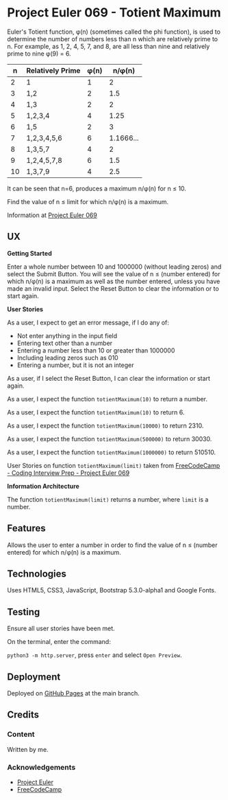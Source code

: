 # Project Euler 069 - Totient Maximum

Euler's Totient function, &phi;(n) (sometimes called the phi function), is used to determine the number of numbers less than n which are relatively prime to n.  For example, as 1, 2, 4, 5, 7, and 8, are all less than nine and relatively prime to nine &phi;(9) = 6.

<table>
<thead>
<tr>
<th>n</th>
<th>Relatively Prime</th>
<th>&phi;(n)</th>
<th>n/&phi;(n)</th>
</tr>
</thead>
<tbody>
<tr>
<td>2</td>
<td>1</td>
<td>1</td>
<td>2</td>
</tr>
<tr>
<td>3</td>
<td>1,2</td>
<td>2</td>
<td>1.5</td>
</tr>
<tr>
<td>4</td>
<td>1,3</td>
<td>2</td>
<td>2</td>
</tr>
<tr>
<td>5</td>
<td>1,2,3,4</td>
<td>4</td>
<td>1.25</td>
</tr>
<tr>
<td>6</td>
<td>1,5</td>
<td>2</td>
<td>3</td>
</tr>
<tr>
<td>7</td>
<td>1,2,3,4,5,6</td>
<td>6</td>
<td>1.1666...</td>
</tr>
<tr>
<td>8</td>
<td>1,3,5,7</td>
<td>4</td>
<td>2</td>
</tr>
<tr>
<td>9</td>
<td>1,2,4,5,7,8</td>
<td>6</td>
<td>1.5</td>
</tr>
<tr>
<td>10</td>
<td>1,3,7,9</td>
<td>4</td>
<td>2.5</td>
</tr>
</tbody>
</table>

It can be seen that n=6, produces a maximum n/&phi;(n) for n &le; 10.

Find the value of n &le; limit for which n/&phi;(n) is a maximum.

Information at [Project Euler 069](https://projecteuler.net/problem=69)

## UX

**Getting Started**

Enter a whole number between 10 and 1000000 (without leading zeros) and select the Submit Button.  You will see the value of n &le; (number entered) for which n/&phi;(n) is a maximum as well as the number entered, unless you have made an invalid input.  Select the Reset Button to clear the information or to start again.

**User Stories**

As a user, I expect to get an error message, if I do any of:

- Not enter anything in the input field
- Entering text other than a number
- Entering a number less than 10 or greater than 1000000
- Including leading zeros such as 010
- Entering a number, but it is not an integer

As a user, if I select the Reset Button, I can clear the information or start again.

As a user, I expect the function `totientMaximum(10)` to return a number.

As a user, I expect the function `totientMaximum(10)` to return 6.

As a user, I expect the function `totientMaximum(10000)` to return 2310.

As a user, I expect the function `totientMaximum(500000)` to return 30030.

As a user, I expect the function `totientMaximum(1000000)` to return 510510.

User Stories on function `totientMaximum(limit)` taken from [FreeCodeCamp - Coding Interview Prep - Project Euler 069](https://www.freecodecamp.org/learn/coding-interview-prep/project-euler/problem-69-totient-maximum)

**Information Architecture**

The function `totientMaximum(limit)` returns a number, where `limit` is a number.

## Features

Allows the user to enter a number in order to find the value of n &le; (number entered) for which n/&phi;(n) is a maximum.

## Technologies

Uses HTML5, CSS3, JavaScript, Bootstrap 5.3.0-alpha1 and Google Fonts.

## Testing

Ensure all user stories have been met.

On the terminal, enter the command:

`python3 -m http.server`, press `enter` and select `Open Preview`.

## Deployment

Deployed on [GitHub Pages](https://derektypist.github.io/project-euler-069) at the main branch.

## Credits

### Content

Written by me.

### Acknowledgements

- [Project Euler](https://projecteuler.net)
- [FreeCodeCamp](https://www.freecodecamp.org)